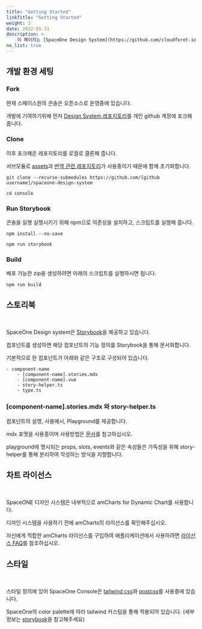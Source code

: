 ```yaml
---
title: "Getting Started"
linkTitle: "Getting Started"
weight: 3
date: 2022-05-31
description: >
    이 페이지는 [SpaceOne Design System](https://github.com/cloudforet-io/spaceone-design-system) 개발을 시작하기 위한 안내문서입니다.
no_list: true
---
```


## 개발 환경 세팅


### Fork

현재 스페이스원의 콘솔은 오픈소스로 운영중에 있습니다.

개발에 기여하기위해 먼저 [Design System 레포지토리](https://github.com/cloudforet-io/spaceone-design-system)를 개인 github 계정에 포크해 줍니다.

### Clone

이후 포크해온 레포지토리를 로컬로 클론해 줍니다.

서브모듈로 [assets](https://github.com/cloudforet-io/console-assets)과 [번역 관련 레포지토리](https://github.com/cloudforet-io/design-system-translation.git)가 사용중이기 때문에 함께 초기화합니다.

```shell
git clone --recurse-submodules https://github.com/[github username]/spaceone-design-system

cd console
```

### Run Storybook

콘솔을 실행 실행시키기 위해 npm으로 의존성을 설치하고, 스크립트를 실행해 줍니다.
```shell
npm install --no-save

npm run storybook
```

### Build

배포 가능한 zip을 생성하려면 아래의 스크립트를 실행하시면 됩니다.

```shell
npm run build
```


## 스토리북

<br/>

SpaceOne Design system은 [Storybook](https://storybook.developer.spaceone.dev/?path=/story/data-display-badges--style-types)을 제공하고 있습니다.

컴포넌트를 생성하면 해당 컴포넌트의 기능 정의를 Storybook을 통해 문서화합니다.

기본적으로 한 컴포넌트가 아래와 같은 구조로 구성되어 있습니다. 

```text
- component-name
    - [component-name].stories.mdx
    - [component-name].vue
    - story-helper.ts
    - type.ts
```

### [component-name].stories.mdx 와 story-helper.ts

컴포넌트의 설명, 사용예시, Playground를 제공합니다.

mdx 포멧을 사용중이며 사용방법은 [문서](https://storybook.js.org/docs/6.3/vue/writing-docs/mdx)를 참고하십시오.

playground에 명시되는 props, slots, events와 같은 속성들은 가독성을 위해 story-helper를 통해 분리하여 작성하는 방식을 지향합니다.  


## 차트 라이선스

<br/>

SpaceONE 디자인 시스템은 내부적으로 amCharts for Dynamic Chart를 사용합니다.

디자인 시스템을 사용하기 전에 amCharts의 라이선스를 확인해주십시오.

자신에게 적합한 amCharts 라이선스를 구입하여 애플리케이션에서 사용하려면 [라이선스 FAQ](https://www.amcharts.com/online-store/licenses-explained/)를 참조하십시오.

## 스타일

<br/>

스타일 정의에 있어 SpaceOne Console은 [tailwind css](https://tailwindcss.com)와 [postcss](https://postcss.org/)를 사용중에 있습니다.

SpaceOne의 color palette에 따라 tailwind 커스텀을 통해 적용되어 있습니다. (세부 정보는 [storybook](https://storybook.developer.spaceone.dev/?path=/docs/foundation-styles-colors--all-colors)을 참고해주세요)

